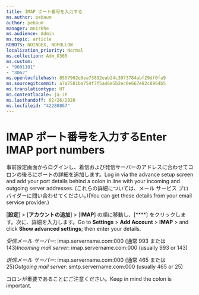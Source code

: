 ```yaml
---
title: IMAP ポート番号を入力する
ms.author: pebaum
author: pebaum
manager: mnirkhe
ms.audience: Admin
ms.topic: article
ROBOTS: NOINDEX, NOFOLLOW
localization_priority: Normal
ms.collection: Adm_O365
ms.custom:
- "9001101"
- "3062"
ms.openlocfilehash: 8557902e9ea73892eab24c3073784abf29df0fa9
ms.sourcegitcommit: a7a7581ba754f7f5a46e5b2ec0e667e82c8964b5
ms.translationtype: HT
ms.contentlocale: ja-JP
ms.lasthandoff: 02/26/2020
ms.locfileid: "42280867"
---
```

# <a name="enter-imap-port-numbers"></a><span data-ttu-id="5b75c-102">IMAP ポート番号を入力する</span><span class="sxs-lookup"><span data-stu-id="5b75c-102">Enter IMAP port numbers</span></span>

<span data-ttu-id="5b75c-103">事前設定画面からログインし、着信および発信サーバーのアドレスに合わせてコロンの後ろにポートの詳細を追加します。</span><span class="sxs-lookup"><span data-stu-id="5b75c-103">Log in via the advance setup screen and add your port details behind a colon in line with your incoming and outgoing server addresses.</span></span> <span data-ttu-id="5b75c-104">(これらの詳細については、メール サービス プロバイダーに問い合わせてください。)</span><span class="sxs-lookup"><span data-stu-id="5b75c-104">(You can get these details from your email service provider.)</span></span> 

<span data-ttu-id="5b75c-105">[**設定**]  >  [**アカウントの追加**]  >  [**IMAP**] の順に移動し、[\*\*\*\*] をクリックします。次に、詳細を入力します。</span><span class="sxs-lookup"><span data-stu-id="5b75c-105">Go to **Settings** > **Add Account** > **IMAP** > and click **Show advanced settings**; then enter your details.</span></span> 

<span data-ttu-id="5b75c-106">*受信メール サーバー*: imap.servername.com:000 (通常 993 または 143)</span><span class="sxs-lookup"><span data-stu-id="5b75c-106">*Incoming mail server*: imap.servername.com:000 (usually 993 or 143)</span></span> 

<span data-ttu-id="5b75c-107">*送信メール サーバー*: imap.servername.com:000 (通常 465 または 25)</span><span class="sxs-lookup"><span data-stu-id="5b75c-107">*Outgoing mail server*: smtp.servername.com:000 (usually 465 or 25)</span></span> 

<span data-ttu-id="5b75c-108">コロンが重要であることにご注意ください。</span><span class="sxs-lookup"><span data-stu-id="5b75c-108">Keep in mind the colon is important.</span></span> 
